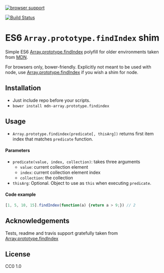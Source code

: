 [![browser support](https://ci.testling.com/BendingBender/MDN-Array.prototype.findIndex.png)](https://ci.testling.com/BendingBender/MDN-Array.prototype.findIndex)

[![Build Status](https://travis-ci.org/BendingBender/MDN-Array.prototype.findIndex.svg?branch=master)](https://travis-ci.org/BendingBender/MDN-Array.prototype.findIndex)

# ES6 `Array.prototype.findIndex` shim

Simple ES6 [Array.prototype.findIndex](https://tc39.github.io/ecma262/#sec-array.prototype.findindex) polyfill for older environments taken from [MDN](https://developer.mozilla.org/en-US/docs/Web/JavaScript/Reference/Global_Objects/Array/findIndex#Polyfill).

For browsers only, bower-friendly. Explicitly not meant to be used with node, use [Array.prototype.findIndex](https://github.com/paulmillr/Array.prototype.findIndex) if you wish a shim for node.

## Installation
* Just include repo before your scripts.
* `bower install mdn-array.prototype.findindex`

## Usage

* `Array.prototype.findindex(predicate[, thisArg])` returns first item index that matches `predicate` function.

#### Parameters

* `predicate(value, index, collection)`: takes three arguments
    * `value`: current collection element
    * `index`: current collection element index
    * `collection`: the collection
* `thisArg`: Optional. Object to use as `this` when executing `predicate`.

#### Code example

```javascript
[1, 5, 10, 15].findIndex(function(a) {return a > 9;}) // 2
```


## Acknowledgements

Tests, readme and travis support gratefully taken from [Array.prototype.findIndex](https://github.com/paulmillr/Array.prototype.findIndex)

## License
CC0 1.0
